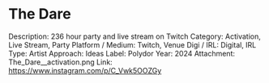 # The Dare

Description: 236 hour party and live stream on Twitch
Category: Activation, Live Stream, Party
Platform / Medium: Twitch, Venue
Digi / IRL: Digital, IRL
Type: Artist
Approach: Ideas
Label: Polydor
Year: 2024
Attachment: The_Dare__activation.png
Link: https://www.instagram.com/p/C_Vwk5OOZGy